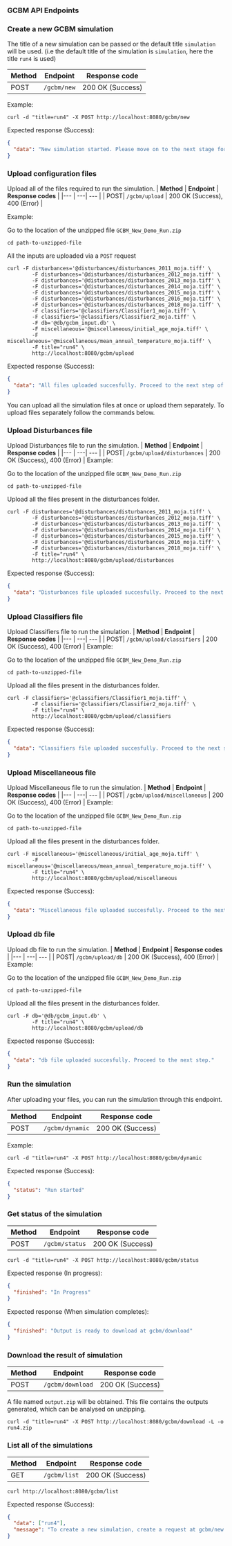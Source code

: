 <h3> GCBM API Endpoints </h3>

### Create a new GCBM simulation

The title of a new simulation can be passed or the default title `simulation` will be used. (i.e the default title of the simulation is `simulation`, here the title `run4` is used)

| **Method** | **Endpoint** | **Response code** |
| ---------- | ------------ | ----------------- |
| POST       | `/gcbm/new`  | 200 OK (Success)  |

Example:

```
curl -d "title=run4" -X POST http://localhost:8080/gcbm/new
```

Expected response (Success):

```json
{
  "data": "New simulation started. Please move on to the next stage for uploading files at /gcbm/upload."
}
```

### Upload configuration files

Upload all of the files required to run the simulation.
| **Method** | **Endpoint** | **Response codes** |
|--- | ---| --- |
| POST| `/gcbm/upload` | 200 OK (Success), 400 (Error) |

Example:

Go to the location of the unzipped file `GCBM_New_Demo_Run.zip`

```
cd path-to-unzipped-file
```

All the inputs are uploaded via a `POST` request

```
curl -F disturbances='@disturbances/disturbances_2011_moja.tiff' \
		-F disturbances='@disturbances/disturbances_2012_moja.tiff' \
		-F disturbances='@disturbances/disturbances_2013_moja.tiff' \
		-F disturbances='@disturbances/disturbances_2014_moja.tiff' \
		-F disturbances='@disturbances/disturbances_2015_moja.tiff' \
		-F disturbances='@disturbances/disturbances_2016_moja.tiff' \
		-F disturbances='@disturbances/disturbances_2018_moja.tiff' \
		-F classifiers='@classifiers/Classifier1_moja.tiff' \
		-F classifiers='@classifiers/Classifier2_moja.tiff' \
		-F db='@db/gcbm_input.db' \
		-F miscellaneous='@miscellaneous/initial_age_moja.tiff' \
		-F miscellaneous='@miscellaneous/mean_annual_temperature_moja.tiff' \
		-F title="run4" \
		http://localhost:8080/gcbm/upload
```

Expected response (Success):

```json
{
  "data": "All files uploaded succesfully. Proceed to the next step of the API at gcbm/dynamic."
}
```

You can upload all the simulation files at once or upload them separately. To upload files separately follow the commands below.

### Upload Disturbances file

Upload Disturbances file to run the simulation.
| **Method** | **Endpoint** | **Response codes** |
|--- | ---| --- |
| POST| `/gcbm/upload/disturbances` | 200 OK (Success), 400 (Error) |
Example:

Go to the location of the unzipped file `GCBM_New_Demo_Run.zip`

```
cd path-to-unzipped-file
```

Upload all the files present in the disturbances folder.

```
curl -F disturbances='@disturbances/disturbances_2011_moja.tiff' \
		-F disturbances='@disturbances/disturbances_2012_moja.tiff' \
		-F disturbances='@disturbances/disturbances_2013_moja.tiff' \
		-F disturbances='@disturbances/disturbances_2014_moja.tiff' \
		-F disturbances='@disturbances/disturbances_2015_moja.tiff' \
		-F disturbances='@disturbances/disturbances_2016_moja.tiff' \
		-F disturbances='@disturbances/disturbances_2018_moja.tiff' \
		-F title="run4" \
		http://localhost:8080/gcbm/upload/disturbances
```

Expected response (Success):

```json
{
  "data": "Disturbances file uploaded succesfully. Proceed to the next step."
}
```

### Upload Classifiers file

Upload Classifiers file to run the simulation.
| **Method** | **Endpoint** | **Response codes** |
|--- | ---| --- |
| POST| `/gcbm/upload/classifiers` | 200 OK (Success), 400 (Error) |
Example:

Go to the location of the unzipped file `GCBM_New_Demo_Run.zip`

```
cd path-to-unzipped-file
```

Upload all the files present in the disturbances folder.

```
curl -F classifiers='@classifiers/Classifier1_moja.tiff' \
		-F classifiers='@classifiers/Classifier2_moja.tiff' \
		-F title="run4" \
		http://localhost:8080/gcbm/upload/classifiers
```

Expected response (Success):

```json
{
  "data": "Classifiers file uploaded succesfully. Proceed to the next step."
}
```

### Upload Miscellaneous file

Upload Miscellaneous file to run the simulation.
| **Method** | **Endpoint** | **Response codes** |
|--- | ---| --- |
| POST| `/gcbm/upload/miscellaneous` | 200 OK (Success), 400 (Error) |
Example:

Go to the location of the unzipped file `GCBM_New_Demo_Run.zip`

```
cd path-to-unzipped-file
```

Upload all the files present in the disturbances folder.

```
curl -F miscellaneous='@miscellaneous/initial_age_moja.tiff' \
		-F miscellaneous='@miscellaneous/mean_annual_temperature_moja.tiff' \
		-F title="run4" \
		http://localhost:8080/gcbm/upload/miscellaneous
```

Expected response (Success):

```json
{
  "data": "Miscellaneous file uploaded succesfully. Proceed to the next step."
}
```

### Upload db file

Upload db file to run the simulation.
| **Method** | **Endpoint** | **Response codes** |
|--- | ---| --- |
| POST| `/gcbm/upload/db` | 200 OK (Success), 400 (Error) |
Example:

Go to the location of the unzipped file `GCBM_New_Demo_Run.zip`

```
cd path-to-unzipped-file
```

Upload all the files present in the disturbances folder.

```
curl -F db='@db/gcbm_input.db' \
		-F title="run4" \
		http://localhost:8080/gcbm/upload/db
```

Expected response (Success):

```json
{
  "data": "db file uploaded succesfully. Proceed to the next step."
}
```

### Run the simulation

After uploading your files, you can run the simulation through this endpoint.

| **Method** | **Endpoint**    | **Response code** |
| ---------- | --------------- | ----------------- |
| POST       | `/gcbm/dynamic` | 200 OK (Success)  |

Example:

```
curl -d "title=run4" -X POST http://localhost:8080/gcbm/dynamic
```

Expected response (Success):

```json
{
  "status": "Run started"
}
```

### Get status of the simulation

| **Method** | **Endpoint**   | **Response code** |
| ---------- | -------------- | ----------------- |
| POST       | `/gcbm/status` | 200 OK (Success)  |

```
curl -d "title=run4" -X POST http://localhost:8080/gcbm/status
```

Expected response (In progress):

```json
{
  "finished": "In Progress"
}
```

Expected response (When simulation completes):

```json
{
  "finished": "Output is ready to download at gcbm/download"
}
```

### Download the result of simulation

| **Method** | **Endpoint**     | **Response code** |
| ---------- | ---------------- | ----------------- |
| POST       | `/gcbm/download` | 200 OK (Success)  |

A file named `output.zip` will be obtained. This file contains the outputs generated, which can be analysed on unzipping.

```
curl -d "title=run4" -X POST http://localhost:8080/gcbm/download -L -o run4.zip
```

### List all of the simulations

| **Method** | **Endpoint** | **Response code** |
| ---------- | ------------ | ----------------- |
| GET        | `/gcbm/list` | 200 OK (Success)  |

```
curl http://localhost:8080/gcbm/list
```

Expected response (Success):

```json
{
  "data": ["run4"],
  "message": "To create a new simulation, create a request at gcbm/new. To access the results of the existing simulations, create a request at gcbm/download."
}
```
